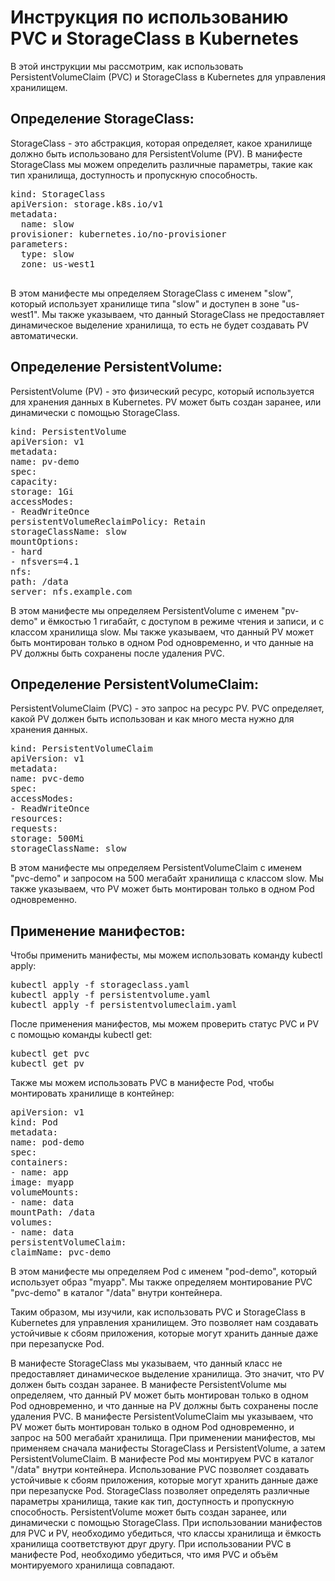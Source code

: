<!DOCTYPE html>
<html>
<head>
	<meta charset="UTF-8">
	<title>Инструкция по использованию PVC и StorageClass в Kubernetes</title>
</head>
<body>
	<h1>Инструкция по использованию PVC и StorageClass в Kubernetes</h1>
	<p>В этой инструкции мы рассмотрим, как использовать PersistentVolumeClaim (PVC) и StorageClass в Kubernetes для управления хранилищем.</p>
	<h2>Определение StorageClass:</h2>
	<p>StorageClass - это абстракция, которая определяет, какое хранилище должно быть использовано для PersistentVolume (PV). В манифесте StorageClass мы можем определить различные параметры, такие как тип хранилища, доступность и пропускную способность.</p>
	<pre>
kind: StorageClass
apiVersion: storage.k8s.io/v1
metadata:
  name: slow
provisioner: kubernetes.io/no-provisioner
parameters:
  type: slow
  zone: us-west1
    </pre>
	<p>В этом манифесте мы определяем StorageClass с именем "slow", который использует хранилище типа "slow" и доступен в зоне "us-west1". Мы также указываем, что данный StorageClass не предоставляет динамическое выделение хранилища, то есть не будет создавать PV автоматически.</p>
	<h2>Определение PersistentVolume:</h2>
<p>PersistentVolume (PV) - это физический ресурс, который используется для хранения данных в Kubernetes. PV может быть создан заранее, или динамически с помощью StorageClass.</p>
<pre>
kind: PersistentVolume
apiVersion: v1
metadata:
name: pv-demo
spec:
capacity:
storage: 1Gi
accessModes:
- ReadWriteOnce
persistentVolumeReclaimPolicy: Retain
storageClassName: slow
mountOptions:
- hard
- nfsvers=4.1
nfs:
path: /data
server: nfs.example.com
</pre>
<p>В этом манифесте мы определяем PersistentVolume с именем "pv-demo" и ёмкостью 1 гигабайт, с доступом в режиме чтения и записи, и с классом хранилища slow. Мы также указываем, что данный PV может быть монтирован только в одном Pod одновременно, и что данные на PV должны быть сохранены после удаления PVC.</p>
<h2>Определение PersistentVolumeClaim:</h2>
<p>PersistentVolumeClaim (PVC) - это запрос на ресурс PV. PVC определяет, какой PV должен быть использован и как много места нужно для хранения данных.</p>
<pre>
kind: PersistentVolumeClaim
apiVersion: v1
metadata:
name: pvc-demo
spec:
accessModes:
- ReadWriteOnce
resources:
requests:
storage: 500Mi
storageClassName: slow
</pre>
<p>В этом манифесте мы определяем PersistentVolumeClaim с именем "pvc-demo" и запросом на 500 мегабайт хранилища с классом slow. Мы также указываем, что PV может быть монтирован только в одном Pod одновременно.</p>

<h2>Применение манифестов:</h2>
<p>Чтобы применить манифесты, мы можем использовать команду kubectl apply:</p>
<pre>
kubectl apply -f storageclass.yaml
kubectl apply -f persistentvolume.yaml
kubectl apply -f persistentvolumeclaim.yaml
</pre>
<p>После применения манифестов, мы можем проверить статус PVC и PV с помощью команды kubectl get:</p>
<pre>
kubectl get pvc
kubectl get pv
</pre>
<p>Также мы можем использовать PVC в манифесте Pod, чтобы монтировать хранилище в контейнер:</p>
<pre>
apiVersion: v1
kind: Pod
metadata:
name: pod-demo
spec:
containers:
- name: app
image: myapp
volumeMounts:
- name: data
mountPath: /data
volumes:
- name: data
persistentVolumeClaim:
claimName: pvc-demo
</pre>
<p>В этом манифесте мы определяем Pod с именем "pod-demo", который использует образ "myapp". Мы также определяем монтирование PVC "pvc-demo" в каталог "/data" внутри контейнера.</p>
<p>Таким образом, мы изучили, как использовать PVC и StorageClass в Kubernetes для управления хранилищем. Это позволяет нам создавать устойчивые к сбоям приложения, которые могут хранить данные даже при
перезапуске Pod.</p>
<p>В манифесте StorageClass мы указываем, что данный класс не предоставляет динамическое выделение хранилища. Это значит, что PV должен быть создан заранее.
В манифесте PersistentVolume мы определяем, что данный PV может быть монтирован только в одном Pod одновременно, и что данные на PV должны быть сохранены после удаления PVC.
В манифесте PersistentVolumeClaim мы указываем, что PV может быть монтирован только в одном Pod одновременно, и запрос на 500 мегабайт хранилища.
При применении манифестов, мы применяем сначала манифесты StorageClass и PersistentVolume, а затем PersistentVolumeClaim.
В манифесте Pod мы монтируем PVC в каталог "/data" внутри контейнера. Использование PVC позволяет создавать устойчивые к сбоям приложения, которые могут хранить данные даже при перезапуске Pod.
StorageClass позволяет определять различные параметры хранилища, такие как тип, доступность и пропускную способность.
PersistentVolume может быть создан заранее, или динамически с помощью StorageClass.
При использовании манифестов для PVC и PV, необходимо убедиться, что классы хранилища и ёмкость хранилища соответствуют друг другу.
При использовании PVC в манифесте Pod, необходимо убедиться, что имя PVC и объём монтируемого хранилища совпадают.</p>
</body>
</html>
